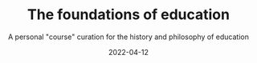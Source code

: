 ---
title: The foundations of education
subtitle: A personal "course" curation for the history and philosophy of education
date: 2022-04-12
lastupdated: 2022-04-12
published: false
layout: post
topics: ['notes', 'educations', 'foundations']
category: notes
---